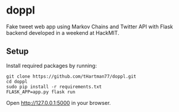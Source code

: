 # doppl

Fake tweet web app using Markov Chains and Twitter API with Flask backend developed in a weekend at HackMIT.

## Setup

Install required packages by running:

```
git clone https://github.com/tHartman77/doppl.git
cd doppl
sudo pip install -r requirements.txt
FLASK_APP=app.py flask run
```
Open http://127.0.0.1:5000 in your browser.
